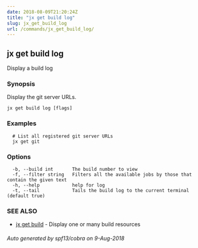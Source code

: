 ```yaml
---
date: 2018-08-09T21:20:24Z
title: "jx get build log"
slug: jx_get_build_log
url: /commands/jx_get_build_log/
---
```

## jx get build log

Display a build log

### Synopsis

Display the git server URLs.

```
jx get build log [flags]
```

### Examples

```
  # List all registered git server URLs
  jx get git
```

### Options

```
  -b, --build int       The build number to view
  -f, --filter string   Filters all the available jobs by those that contain the given text
  -h, --help            help for log
  -t, --tail            Tails the build log to the current terminal (default true)
```

### SEE ALSO

* [jx get build](/commands/jx_get_build/)	 - Display one or many build resources

###### Auto generated by spf13/cobra on 9-Aug-2018
